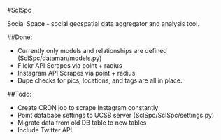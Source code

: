 #SclSpc


Social Space - social geospatial data aggregator and analysis tool.

##Done:
- Currently only models and relationships are defined (SclSpc/dataman/models.py)
- Flickr API Scrapes via point + radius
- Instagram API Scrapes via point + radius
- Dupe checks for pics, locations, and tags are all in place.

##Todo:
- Create CRON job to scrape Instagram constantly
- Point database settings to UCSB server (SclSpc/SclSpc/settings.py)
- Migrate data from old DB table to new tables
- Include Twitter API


